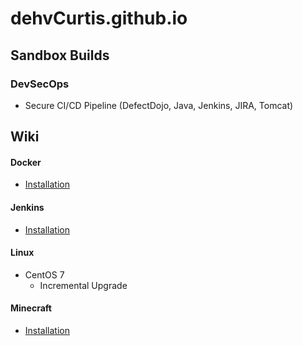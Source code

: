 # dehvCurtis.github.io

## Sandbox Builds

### DevSecOps
  - Secure CI/CD Pipeline (DefectDojo, Java, Jenkins, JIRA, Tomcat)

## Wiki

#### Docker
  - [Installation](https://dehvcurtis.github.io/Wiki/Docker/installation)

#### Jenkins
  - [Installation](https://dehvcurtis.github.io/Wiki/Jenkins/installation)

#### Linux
  - CentOS 7
    - Incremental Upgrade

#### Minecraft
  - [Installation](https://dehvcurtis.github.io/Wiki/Minecraft/installation)